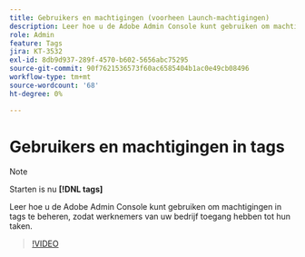 ```yaml
---
title: Gebruikers en machtigingen (voorheen Launch-machtigingen)
description: Leer hoe u de Adobe Admin Console kunt gebruiken om machtigingen in tags te beheren, zodat werknemers van uw bedrijf toegang hebben tot hun taken.
role: Admin
feature: Tags
jira: KT-3532
exl-id: 8db9d937-289f-4570-b602-5656abc75295
source-git-commit: 90f7621536573f60ac6585404b1ac0e49cb08496
workflow-type: tm+mt
source-wordcount: '68'
ht-degree: 0%

---
```


# Gebruikers en machtigingen in tags

>[!NOTE]
>
> Starten is nu **[!DNL tags]**

Leer hoe u de Adobe Admin Console kunt gebruiken om machtigingen in tags te beheren, zodat werknemers van uw bedrijf toegang hebben tot hun taken.

>[!VIDEO](https://video.tv.adobe.com/v/28734/?quality=12&learn=on)
